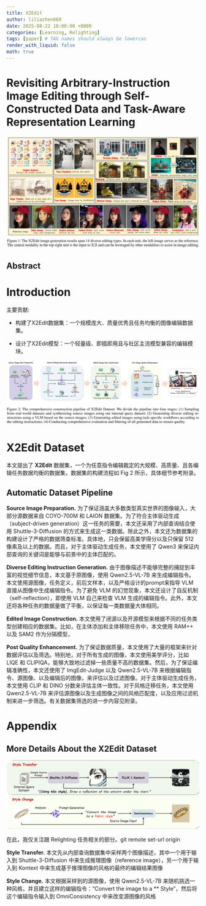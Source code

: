 ```yaml
---
title: X2Edit
author: liliazhen669
date: 2025-08-22 18:00:00 +0800
categories: [Learning, Relighting]
tags: [paper] # TAG names should always be lowercas
render_with_liquid: false
math: true
---
```


# Revisiting Arbitrary-Instruction Image Editing through Self-Constructed Data and Task-Aware Representation Learning

![fig-1](assets/img/x2edit/fig1.png)

## Abstract

# Introduction

主要贡献:

- 构建了X2Edit数据集：一个规模庞大、质量优秀且任务均衡的图像编辑数据集。

- 设计了X2Edit模型：一个轻量级、即插即用且与社区主流模型兼容的编辑模块。

![fig-2](assets/img/x2edit/fig2.png)


# X2Edit Dataset

本文提出了 **X2Edit** 数据集，一个为任意指令编辑裁定的大规模、高质量、且各编辑任务数据均衡的数据集，数据集的构建流程如 Fig 2 所示，具体细节参考附录。

## Automatic Dataset Pipeline

**Source Image Preparation.** 为了保证涵盖大多数类型真实世界的图像输入，大部分源数据来自 COYO-700M 和 LAION 数据集。为了符合主体驱动生成（subject-driven generation）这一任务的需要，本文还采用了内部查询结合使用 Shuttle-3-Diffusion 的方式来生成这一类数据。除此之外，本文还为数据集的构建设计了严格的数据筛查标准。具体地，只会保留高美学得分以及只保留 512 像素及以上的数据。而且，对于主体驱动生成任务，本文使用了 Qwen3 来保证内部查询的关键词是能够与前景中的主体匹配的。

**Diverse Editing Instruction Generation.** 由于图像描述不能够完整的捕捉到丰富的视觉细节信息，本文基于原图像，使用 Qwen2.5-VL-7B 来生成编辑指令。本文使用源图像，任务定义，前后文样本，以及严格设计的prompt来指导 VLM 直接从图像中生成编辑指令。为了避免 VLM 的幻觉现象，本文还设计了自反机制（self-reflection），即使用 VLM 自己来检查 VLM 生成的编辑指令。此外，本文还将各种任务的数据量做了平衡，以保证每一类数据量大体相同。

**Edited Image Construction.** 本文使用了闭源以及开源模型来根据不同的任务类型创建相应的数据集。比如，在主体添加和主体移除任务中，本文使用 RAM++ 以及 SAM2 作为分隔模型，

**Post Quality Enhancement.** 为了保证数据质量，本文使用了大量的框架来针对数据评估以及筛选。特别地，对于所有生成的图像，本文使用美学评分，比如 LIQE 和 CLIPIQA，能够大致地过滤掉一些质量不高的数据集。然后，为了保证编辑准确性，本文还使用了 ImgEdit-Judge 以及 Qwen2.5-VL-7B 来根据编辑指令、源图像、以及编辑后的图像，来评估以及过滤图像。对于主体驱动生成任务，本文使用 CLIP 和 DINO 分数来评估主体一致性。对于风格迁移任务，本文使用 Qwen2.5-VL-7B 来评估源图像以及生成图像之间的风格匹配度，以及应用过滤机制来进一步筛选。有关数据集筛选的进一步内容见附录。

# Appendix

## More Details About the X2Edit Dataset

![fig-3](assets/img/x2edit/appendix1.png)

在此，我仅关注跟 Relighting 任务相关的部分。git remote set-url origin

**Style Transfer.** 本文先从内部查询数据集中采样两个图像描述，其中一个用于输入到 Shuttle-3-Diffusion 中来生成推理图像（reference image），另一个用于输入到 Kontext 中来生成基于推理图像的风格的最终的编辑结果图像

**Style Change.** 本文根据采样到的源图像，使用 Qwen2.5-VL-7B 来随机挑选一种风格，并且建立这样的编辑指令：“Convert the image to a ** Style”，然后将这个编辑指令输入到 OmniConsistency 中来改变源图像的风格

